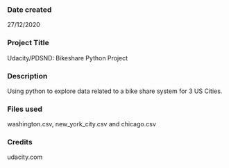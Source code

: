 ### Date created
27/12/2020

### Project Title
Udacity/PDSND: Bikeshare Python Project

### Description
Using python to explore data related to a bike share system for 3 US Cities.

### Files used
washington.csv, new_york_city.csv and chicago.csv

### Credits
udacity.com
